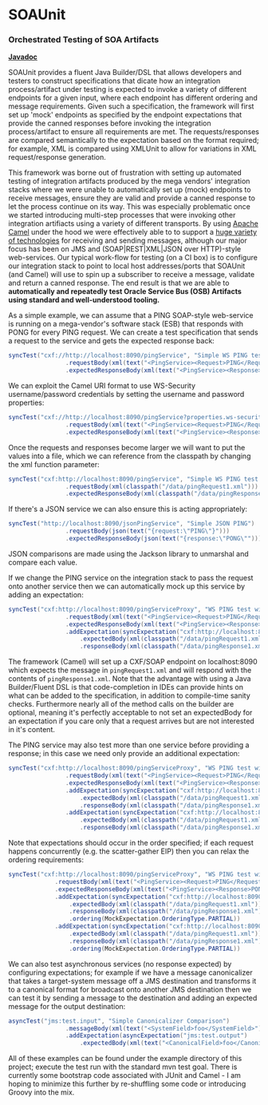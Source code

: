 SOAUnit
==================================================
### Orchestrated Testing of SOA Artifacts 

**[Javadoc](http://uoa-group-applications.github.io/soaunit/apidocs/)**

SOAUnit provides a fluent Java Builder/DSL that allows developers and testers to construct  specifications that dicate how an integration process/artifact under testing is expected to invoke a variety of different endpoints for a given input, where each endpoint has different ordering and message requirements. Given such a specification, the framework will first set up 'mock' endpoints as specified by the endpoint expectations that provide the canned responses before invoking the integration process/artifact to ensure all requirements are met. The requests/responses are compared semantically to the expectation based on the format required; for example, XML is compared using XMLUnit to allow for variations in XML request/response generation.

This framework was borne out of frustration with setting up automated testing of integration artifacts produced by the mega vendors' integration stacks where we were unable to automatically set up (mock) endpoints to receive messages, ensure they are valid and provide a canned response to let the process continue on its way. This was especially problematic once we started introducing multi-step processes that were invoking other integration artifiacts using a variety of different transports. By using [Apache Camel](http://camel.apache.org/) under the hood we were effectively able to to support a [huge variety of technologies](http://camel.apache.org/components.html) for receiving and sending messages, although our major focus has been on JMS and (SOAP|REST|XML|JSON over HTTP)-style web-services. Our typical work-flow for testing (on a CI box) is to configure our integration stack to point to local host addresses/ports that SOAUnit (and Camel) will use to spin up a subscriber to receive a message, validate and return a canned response. The end result is that we are able to **automatically and repeatedly test Oracle Service Bus (OSB) Artifacts using standard and well-understood tooling.**

As a simple example, we can assume that a PING SOAP-style web-service is running on a mega-vendor's software stack (ESB) that responds with PONG for every PING request. We can create a test specification that sends a request to the service and gets the expected response back:
```java
syncTest("cxf://http://localhost:8090/pingService", "Simple WS PING test")
                .requestBody(xml(text("<PingService><Request>PING</Request></PingService>")))
                .expectedResponseBody(xml(text("<PingService><Response>PONG</Response></PingService>")))
```

We can exploit the Camel URI format to use WS-Security username/password credentials by setting the username and password properties:
```java
syncTest("cxf://http://localhost:8090/pingService?properties.ws-security.username=user&properties.ws-security.password=pass", "Simple WS PING test with WS-Security")
                .requestBody(xml(text("<PingService><Request>PING</Request></PingService>")))
                .expectedResponseBody(xml(text("<PingService><Response>PONG</Response></PingService>")))
```

Once the requests and responses become larger we will want to put the values into a file, which we can reference from the classpath by changing the xml function parameter:
```java
syncTest("cxf:http://localhost:8090/pingService", "Simple WS PING test with local resources")
                .requestBody(xml(classpath("/data/pingRequest1.xml")))
                .expectedResponseBody(xml(classpath("/data/pingResponse1.xml")))
```

If there's a JSON service we can also ensure this is acting appropriately:
```java
syncTest("http://localhost:8090/jsonPingService", "Simple JSON PING")
                .requestBody(json(text("{request:\"PING\"}")))
                .expectedResponseBody(json(text("{response:\"PONG\"")))
```
JSON comparisons are made using the Jackson library to unmarshal and compare each value.

If we change the PING service on the integration stack to pass the request onto another service then we can automatically mock up this service by adding an expectation:
```java
syncTest("cxf:http://localhost:8090/pingServiceProxy", "WS PING test with mock service expectation")
                .requestBody(xml(text("<PingService><Request>PING</Request></PingService>")))
                .expectedResponseBody(xml(text("<PingService><Response>PONG</Response></PingService>")))
                .addExpectation(syncExpectation("cxf:http://localhost:8090/targetWS")
                    .expectedBody(xml(classpath("/data/pingRequest1.xml")))
                    .responseBody(xml(classpath("/data/pingResponse1.xml"))))
```
The framework (Camel) will set up a CXF/SOAP endpoint on localhost:8090 which expects the message in `pingRequest1.xml` and will respond with the contents of `pingResponse1.xml`. Note that the advantage with using a Java Builder/Fluent DSL is that code-completion in IDEs can provide hints on what can be added to the specification, in addition to compile-time sanity checks. Furthermore nearly all of the method calls on the builder are optional, meaning it's perfectly acceptable to not set an expectedBody for an expectation if you care only that a request arrives but are not interested in it's content.

The PING service may also test more than one service before providing a response; in this case we need only provide an additional expectation:
```java
syncTest("cxf:http://localhost:8090/pingServiceProxy", "WS PING test with multiple mock service expectations")
                .requestBody(xml(text("<PingService><Request>PING</Request></PingService>")))
                .expectedResponseBody(xml(text("<PingService><Response>PONG</Response></PingService>")))
                .addExpectation(syncExpectation("cxf:http://localhost:8090/targetWS")
                    .expectedBody(xml(classpath("/data/pingRequest1.xml")))
                    .responseBody(xml(classpath("/data/pingResponse1.xml"))))
                .addExpectation(syncExpectation("cxf:http://localhost:8090/targetWS")
                    .expectedBody(xml(classpath("/data/pingRequest1.xml")))
                    .responseBody(xml(classpath("/data/pingResponse1.xml"))))
```
Note that expectations should occur in the order specified; if each request happens concurrently (e.g. the scatter-gather EIP) then you can relax the ordering requirements:
```java
syncTest("cxf:http://localhost:8090/pingServiceProxy", "WS PING test with mock service expectation")
             .requestBody(xml(text("<PingService><Request>PING</Request></PingService>")))
             .expectedResponseBody(xml(text("<PingService><Response>PONG</Response></PingService>")))
             .addExpectation(syncExpectation("cxf:http://localhost:8090/targetWS")
                 .expectedBody(xml(classpath("/data/pingRequest1.xml")))
                 .responseBody(xml(classpath("/data/pingResponse1.xml")))
                 .ordering(MockExpectation.OrderingType.PARTIAL))
             .addExpectation(syncExpectation("cxf:http://localhost:8090/anotherTargetWS")
                 .expectedBody(xml(classpath("/data/pingRequest1.xml")))
                 .responseBody(xml(classpath("/data/pingResponse1.xml")))
                 .ordering(MockExpectation.OrderingType.PARTIAL))
```

We can also test asynchronous services (no response expected) by configuring expectations; for example if we have a message canonicalizer that takes a target-system message off a JMS destination and transforms it to a canonical format for broadcast onto another JMS destination then we can test it by sending a message to the destination and adding an expected message for the output destination:
```java
asyncTest("jms:test.input", "Simple Canonicalizer Comparison")
                .messageBody(xml(text("<SystemField>foo</SystemField>")))
                .addExpectation(asyncExpectation("jms:test.output")
                    .expectedBody(xml(text("<CanonicalField>foo</CanonicalField>"))))
```

All of these examples can be found under the example directory of this project; execute the test run with the standard mvn test goal. There is currently some bootstrap code associated with JUnit and Camel - I am hoping to minimize this further by re-shuffling some code or introducing Groovy into the mix.
